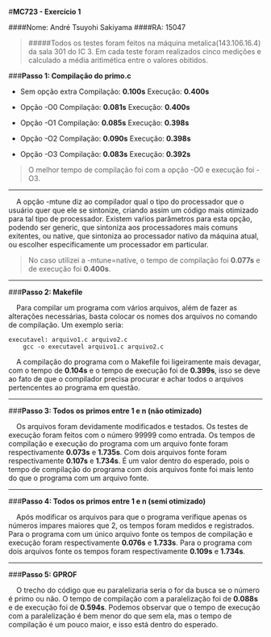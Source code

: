 #**MC723 - Exercício 1**

####Nome: André Tsuyohi Sakiyama
####RA: 15047

>#####Todos os testes foram feitos na máquina metalica(143.106.16.4) da sala 301 do IC 3. Em cada teste foram realizados cinco medições e calculado a média aritimética entre o valores obitidos.


###**Passo 1: Compilação do primo.c**

- Sem opção extra
		Compilação: **0.100s**
		Execução: **0.400s**

- Opção -O0
		Compilação: **0.081s**
		Execução: **0.400s**
	
- Opção -O1
		Compilação: **0.085s**
		Execução: **0.398s**

- Opção -O2
		Compilação: **0.090s**
		Execução: **0.398s**

- Opção -O3
		Compilação: **0.083s**
		Execução: **0.392s**

>O melhor tempo de compilação foi com a opção -O0 e execução foi -O3.

----------
&nbsp;&nbsp;&nbsp;&nbsp;A opção -mtune diz ao compilador qual o tipo do processador que o usuário quer que ele se sintonize, criando assim um código mais otimizado para tal tipo de processador. Existem vaŕios parâmetros para esta opção, podendo ser generic, que sintoniza aos processadores mais comuns exitentes, ou native, que sintoniza ao processador nativo da máquina atual, ou escolher especificamente um processador em particular.

>No caso utilizei a -mtune=native, o tempo de compilação foi **0.077s** e de execução foi **0.400s**.

----------
###**Passo 2: Makefile**

&nbsp;&nbsp;&nbsp;&nbsp;Para compilar um programa com vários arquivos, além de fazer as alterações necessárias, basta colocar os nomes dos arquivos no comando de compilação. Um exemplo seria: 

```
executavel: arquivo1.c arquivo2.c
	gcc -o executavel arquivo1.c arquivo2.c
```

&nbsp;&nbsp;&nbsp;&nbsp;A compilação do programa com o Makefile foi ligeiramente mais devagar, com o tempo de **0.104s** e o tempo de execução foi de **0.399s**, isso se deve ao fato de que o compilador precisa procurar e achar todos o arquivos pertencentes ao programa em questão.

----------
###**Passo 3: Todos os primos entre 1 e n (não otimizado)**

&nbsp;&nbsp;&nbsp;&nbsp;Os arquivos foram devidamente modificados e testados. Os testes de execução foram feitos com o número 99999 como entrada. Os tempos de compilação e execução do programa com um arquivo fonte foram respectivamente **0.073s** e **1.735s**. Com dois arquivos fonte foram respectivamente **0.107s** e **1.734s**.
É um valor dentro do esperado, pois o tempo de compilação do programa com dois arquivos fonte foi mais lento do que o programa com um arquivo fonte.

----------
###**Passo 4: Todos os primos entre 1 e n (semi otimizado)**

&nbsp;&nbsp;&nbsp;&nbsp;Após modificar os arquivos para que o programa verifique apenas os números impares maiores que 2, os tempos foram medidos e registrados. Para o programa com um único arquivo fonte os tempos de compilação e execução foram respectivamente **0.076s** e **1.733s**. Para o programa com dois arquivos fonte os tempos foram respectivamente **0.109s** e **1.734s**.

----------
###**Passo 5: GPROF**

&nbsp;&nbsp;&nbsp;&nbsp;O trecho do código que eu paralelizaria seria o for da busca se o número é primo ou não. O tempo de compilação com a paralelização foi de **0.088s** e de execução foi de **0.594s**. Podemos observar que o tempo de execução com a paralelização é bem menor do que sem ela, mas o tempo de compilação é um pouco maior, e isso está dentro do esperado.